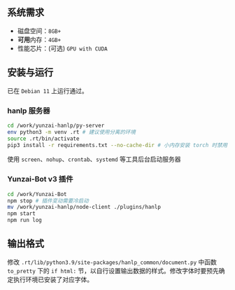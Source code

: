 ## 系统需求

* 磁盘空间：`8GB+`
* **可用**内存：`4GB+`
* 性能芯片：(可选) `GPU with CUDA`

## 安装与运行

已在 `Debian 11` 上运行通过。

### hanlp 服务器

```bash
cd /work/yunzai-hanlp/py-server
env python3 -m venv .rt # 建议使用分离的环境
source .rt/bin/activate
pip3 install -r requirements.txt --no-cache-dir # 小内存安装 torch 时禁用缓存
```
使用 `screen`、`nohup`、`crontab`、`systemd` 等工具后台启动服务器

### Yunzai-Bot v3 插件

```bash
cd /work/Yunzai-Bot
npm stop # 插件变动需要冷启动
mv /work/yunzai-hanlp/node-client ./plugins/hanlp
npm start
npm run log
```
## 输出格式

修改 `.rt/lib/python3.9/site-packages/hanlp_common/document.py` 中函数 `to_pretty` 下的 `if html:` 节，以自行设置输出数据的样式。修改字体时要预先确定执行环境已安装了对应字体。

